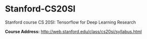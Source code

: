 # Stanford-CS20SI
Stanford course CS 20SI: Tensorflow for Deep Learning Research

**Course Address:**  http://web.stanford.edu/class/cs20si/syllabus.html



